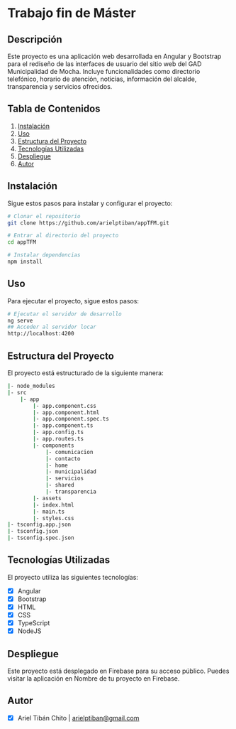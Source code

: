 # Trabajo fin de Máster

## Descripción
Este proyecto es una aplicación web desarrollada en Angular y Bootstrap para el rediseño de las interfaces de usuario del sitio web del GAD Municipalidad de Mocha. 
Incluye funcionalidades como directorio telefónico, horario de atención, noticias, información del alcalde, transparencia y servicios ofrecidos.

## Tabla de Contenidos
1. [Instalación](#instalación)
2. [Uso](#uso)
3. [Estructura del Proyecto](#estructura-del-proyecto)
4. [Tecnologías Utilizadas](#tecnologías-utilizadas)
5. [Despliegue](#despliegue)
6. [Autor](#autor)

## Instalación
Sigue estos pasos para instalar y configurar el proyecto:

```bash
# Clonar el repositorio
git clone https://github.com/arielptiban/appTFM.git

# Entrar al directorio del proyecto
cd appTFM

# Instalar dependencias
npm install

```
## Uso
Para ejecutar el proyecto, sigue estos pasos:
```bash
# Ejecutar el servidor de desarrollo
ng serve
## Acceder al servidor locar
http://localhost:4200
```
## Estructura del Proyecto
El proyecto está estructurado de la siguiente manera:
```bash
|- node_modules
|- src
    |- app
        |- app.component.css
        |- app.component.html
        |- app.component.spec.ts
        |- app.component.ts
        |- app.config.ts
        |- app.routes.ts
        |- components
            |- comunicacion
            |- contacto 
            |- home
            |- municipalidad
            |- servicios
            |- shared     
            |- transparencia
        |- assets
        |- index.html
        |- main.ts
        |- styles.css
|- tsconfig.app.json
|- tsconfig.json
|- tsconfig.spec.json
```

## Tecnologías Utilizadas
El proyecto utiliza las siguientes tecnologías:
- [x] Angular
- [x] Bootstrap
- [x] HTML
- [x] CSS
- [x] TypeScript
- [x] NodeJS

## Despliegue

Este proyecto está desplegado en Firebase para su acceso público. Puedes visitar la aplicación en Nombre de tu proyecto en Firebase.

## Autor
- [x] Ariel Tibán Chito | arielptiban@gmail.com
